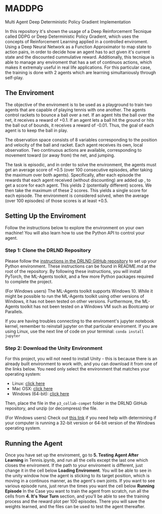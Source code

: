 # MADDPG
Multi Agent Deep Deterministic Policy Gradient Implementation

In this repository it's shown the usage of a Deep Reinforcement Tecnique called DDPG or Deep Deterministic Policy Gradient, which uses the concepts of Reinforcement Learning applied in a controlled enviroment. Using a Deep Neural Network as a Function Approximator to map state to action pairs, in order to decide how an agent has to act given it's current state and the discounted cummulative reward. Additionally, this tecnique is able to manage any enviroment that has a set of continuos actions, which makes it extremaly useful in real life applications. For this particular case, the training is done with 2 agents which are learning simultaniously through self-play.

## The Enviroment
The objective of the enviroment is to be used as a playground to train two agents that are capable of playing tennis with one another. The agents control rackets to bounce a ball over a net. If an agent hits the ball over the net, it receives a reward of +0.1. If an agent lets a ball hit the ground or hits the ball out of bounds, it receives a reward of -0.01. Thus, the goal of each agent is to keep the ball in play.

The observation space consists of 8 variables corresponding to the position and velocity of the ball and racket. Each agent receives its own, local observation. Two continuous actions are available, corresponding to movement toward (or away from) the net, and jumping.

The task is episodic, and in order to solve the environment, the agents must get an average score of +0.5 (over 100 consecutive episodes, after taking the maximum over both agents). Specifically, after each episode the rewards that each agent received (without discounting) are added up , to get a score for each agent. This yields 2 (potentially different) scores. We then take the maximum of these 2 scores. This yields a single score for each episode. The environment is considered solved, when the average (over 100 episodes) of those scores is at least +0.5.

## Setting Up the Enviroment
Follow the instructions below to explore the environment on your own machine! You will also learn how to use the Python API to control your agent.

### Step 1: Clone the DRLND Repository
Please follow the [instructions in the DRLND GitHub repository](https://github.com/udacity/deep-reinforcement-learning#dependencies) to set up your Python environment. These instructions can be found in README.md at the root of the repository. By following these instructions, you will install PyTorch, the ML-Agents toolkit, and a few more Python packages required to complete the project.

(For Windows users) The ML-Agents toolkit supports Windows 10. While it might be possible to run the ML-Agents toolkit using other versions of Windows, it has not been tested on other versions. Furthermore, the ML-Agents toolkit has not been tested on a Windows VM such as Bootcamp or Parallels.

If you are having troubles connecting to the enviroment's jupyter notebook kernel, remember to reinstall jupyter on that particular enviroment. If you are using Linux, use the next line of code on your terminal: ```conda install jupyter```

### Step 2: Download the Unity Environment
For this project, you will not need to install Unity - this is because there is an already built environment to work with, and you can download it from one of the links below. You need only select the environment that matches your operating system:

* Linux: [click here](https://s3-us-west-1.amazonaws.com/udacity-drlnd/P3/Tennis/Tennis_Linux.zip)
* Mac OSX: [click here](https://s3-us-west-1.amazonaws.com/udacity-drlnd/P3/Tennis/Tennis.app.zip)
* Windows (64-bit): [click here](https://s3-us-west-1.amazonaws.com/udacity-drlnd/P3/Tennis/Tennis_Windows_x86_64.zip)

Then, place the file in the ```p3_collab-compet``` folder in the DRLND GitHub repository, and unzip (or decompress) the file.

(For Windows users) Check out [this link](https://support.microsoft.com/en-us/help/827218/how-to-determine-whether-a-computer-is-running-a-32-bit-version-or-64) if you need help with determining if your computer is running a 32-bit version or 64-bit version of the Windows operating system.

## Running the Agent
Once you have set up the enviroment, go to **5. Testing Agent After Learning** in Tennis.ipynb, and run all the cells except the last one which closes the enviroment. If the path to your enviroment is different, just change it in the cell below **Loading Enviroment**. You will be able to see in the unity window how the agent is sticking to its target position, which is moving in a continuos manner, as the agent's own joints. If you want to see various episode runs, just rerun the times you want the cell below **Running Episode**
In the Case you want to train the agent from scratch, run all the cells from **4. It's Your Turn** section, and you'll be able to see the training process and the reward plot per 100 episodes. There you will save the weights learned, and the files can be used to test the agent thereafter.


